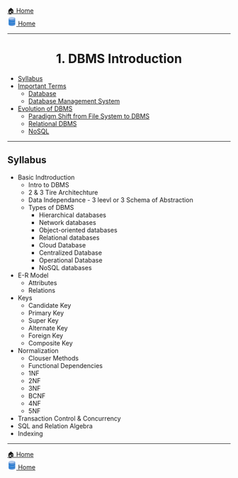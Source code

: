 [🏠 Home](../../../README.md) <br/>
<a href="../SQL.md">
	<img src="../imgs/dbmslogo.png" height="20px"/> Home
</a>

<hr/>

<h1 style="text-align: center">1. DBMS Introduction</h1>

- [Syllabus](#syllabus)
- [Important Terms](#important-terms)
	- [Database](#database)
	- [Database Management System](#database-management-system)
- [Evolution of DBMS](#evolution-of-dbms)
	- [Paradigm Shift from File System to DBMS](#paradigm-shift-from-file-system-to-dbms)
	- [Relational DBMS](#relational-dbms)
	- [NoSQL](#nosql)

<hr/>

## Syllabus

- Basic Indtroduction
  - Intro to DBMS
  - 2 & 3 Tire Architechture
  - Data Independance - 3 leevl or 3 Schema of Abstraction
  - Types of DBMS
    - Hierarchical databases
    - Network databases
    - Object-oriented databases
    - Relational databases
    - Cloud Database
    - Centralized Database
    - Operational Database
    - NoSQL databases
- E-R Model
  - Attributes
  - Relations
- Keys
  - Candidate Key
  - Primary Key
  - Super Key
  - Alternate Key
  - Foreign Key
  - Composite Key
- Normalization
  - Clouser Methods
  - Functional Dependencies
  - 1NF
  - 2NF
  - 3NF
  - BCNF
  - 4NF
  - 5NF
- Transaction Control & Concurrency
- SQL and Relation Algebra
- Indexing

<hr/>

[🏠 Home](../../../README.md) <br/>
<a href="../SQL.md">
	<img src="../imgs/dbmslogo.png" height="20px"/> Home
</a>
